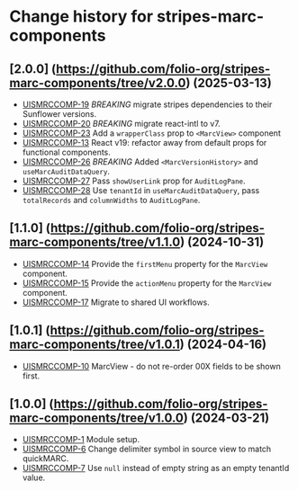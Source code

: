 # Change history for stripes-marc-components

## [2.0.0] (https://github.com/folio-org/stripes-marc-components/tree/v2.0.0) (2025-03-13)

- [UISMRCCOMP-19](https://issues.folio.org/browse/UISMRCCOMP-19) *BREAKING* migrate stripes dependencies to their Sunflower versions.
- [UISMRCCOMP-20](https://issues.folio.org/browse/UISMRCCOMP-20) *BREAKING* migrate react-intl to v7.
- [UISMRCCOMP-23](https://issues.folio.org/browse/UISMRCCOMP-23) Add a `wrapperClass` prop to `<MarcView>` component
- [UISMRCCOMP-13](https://issues.folio.org/browse/UISMRCCOMP-13) React v19: refactor away from default props for functional components.
- [UISMRCCOMP-26](https://issues.folio.org/browse/UISMRCCOMP-26) *BREAKING* Added `<MarcVersionHistory>` and `useMarcAuditDataQuery`.
- [UISMRCCOMP-27](https://issues.folio.org/browse/UISMRCCOMP-27) Pass `showUserLink` prop for `AuditLogPane`.
- [UISMRCCOMP-28](https://issues.folio.org/browse/UISMRCCOMP-28) Use `tenantId` in `useMarcAuditDataQuery`, pass `totalRecords` and `columnWidths` to `AuditLogPane`.

## [1.1.0] (https://github.com/folio-org/stripes-marc-components/tree/v1.1.0) (2024-10-31)

- [UISMRCCOMP-14](https://issues.folio.org/browse/UISMRCCOMP-14) Provide the `firstMenu` property for the `MarcView` component.
- [UISMRCCOMP-15](https://issues.folio.org/browse/UISMRCCOMP-15) Provide the `actionMenu` property for the `MarcView` component.
- [UISMRCCOMP-17](https://issues.folio.org/browse/UISMRCCOMP-17) Migrate to shared UI workflows.

## [1.0.1] (https://github.com/folio-org/stripes-marc-components/tree/v1.0.1) (2024-04-16)

- [UISMRCCOMP-10](https://issues.folio.org/browse/UISMRCCOMP-10) MarcView - do not re-order 00X fields to be shown first.

## [1.0.0] (https://github.com/folio-org/stripes-marc-components/tree/v1.0.0) (2024-03-21)

- [UISMRCCOMP-1](https://issues.folio.org/browse/UISMRCCOMP-1) Module setup.
- [UISMRCCOMP-6](https://issues.folio.org/browse/UISMRCCOMP-6) Change delimiter symbol in source view to match quickMARC.
- [UISMRCCOMP-7](https://issues.folio.org/browse/UISMRCCOMP-7) Use `null` instead of empty string as an empty tenantId value.
